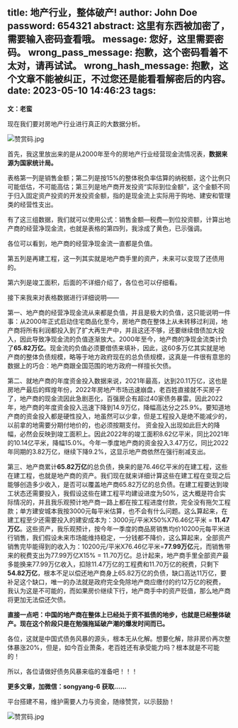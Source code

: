 title: 地产行业，整体破产!
author: John Doe
password: 654321
abstract: 这里有东西被加密了，需要输入密码查看哦。
message: 您好，这里需要密码。
wrong_pass_message: 抱歉，这个密码看着不太对，请再试试。
wrong_hash_message: 抱歉，这个文章不能被纠正，不过您还是能看看解密后的内容。
date: 2023-05-10 14:46:23
tags:
---
**文：老蛮**

现在我们要对房地产行业进行真正的大数据分析。<!--more-->

![赞赏码.jpg](/images/20230510001.png)

首先，我这里放出来的是从2000年至今的房地产行业经营现金流情况表，**数据来源为国家统计局。**

表格第一列是销售金额；第二列是按15%的整体税负率估算的纳税额，这个比例只可能低估，不可能高估；第三列是地产商开发投资“实际到位金额”，这个金额不同于归入固定资产投资的开发投资金额，指的是现金流上实际用于购地、建安和管理类的经营性支出。

有了这三组数据，我们就可以使用公式：销售金额—税费—到位投资额，计算出地产商的经营净现金流，也就是表格的第四列，我涂成了黄色，已示强调。

各位可以看到，地产商的经营净现金流一直都是负值。

第五列是再建工程，这一列其实就是地产商手里的资产，未来可以变现了还债用的。

第六列是竣工面积，后面的不详细介绍了，各位也可以仔细看。

接下来我来对表格数据进行详细说明——

第一、地产商的经营净现金流从来都是负值，并且是极大的负值，这只能说明一件事：从2000年正式启动住宅商品化至今，房地产商在整体上从未转移过利润，地产商将所有利润都投入到了扩大再生产中，并且这还不够，还要继续借债加大投入，因此导致净现金流的负值逐渐放大。2000年至今，地产商的净现金流类计负了**65.82万亿**。现金流的负值必须要借债来填补，因此，这60多万亿其实就是地产商的整体负债规模，略等于地方政府现在的总负债规模，这真是一件很有意思的数据上的巧合：地产商跟全国范围的地方政府一样擅长欠债。

第二、就地产商的年度资金投入数据来说，2021年最高，达到20.11万亿，这也是房地产最后的辉煌年份，2022年房地产市场迅速崩盘，老百姓直接就不买房子了，地产商的现金流因此急剧恶化，百强房企有超过40家债务暴雷。因此2022年，地产商的年度资金投入迅速下降到14.9万亿，降幅高达分之25.9%。要知道地产商的资金投入都是硬性投入，地虽然可以少拿，但是工程投入是绝不能减少的，以前拿的地需要分期付地价的，也必须按期支付。 资金投入出现如此巨大的降幅，必然会反映到竣工面积上。因此2022年的竣工面积8.62亿平米，同比2021年的10.14亿平米，降幅15.0%。今年一季度地产商的资金投入3.47万亿，同比2022年同期的3.82万亿，继续下降9.2%，这显示地产商依然在强行削减支出。

第三、地产商累计**65.82万亿**的总负债，换来的是76.46亿平米的在建工程，这些在建工程，也就是地产商的资产。我们现在就来详细计算这些在建工程在变现之后能够创造多少收入，是否可以覆盖地产商65.82万亿的总负债。在建工程要达到竣工状态还需要投入，我假设这些在建工程平均建设进度为50%，这大概是符合实际情况的，并且我乐观预计地产商一路上都在按工程进度付款，完全没有拖欠工程款；单方建安城本我按3000元每平米估算，也不会有什么问题。这么算起来，在建工程至少还需要投入的建安成本为：3000元/平米X50%X76.46亿平米 = **11.47万亿**。这些资产，我乐观预计，按今年一季度的商品房销售均价10200元每平米进行销售，我们假设未来市场能维持稳定，一分钱都不降价，这么算起来，全部资产销售完毕能得到的收入为：10200元/平米X76.46亿平米=**77.99万亿**元，而销售带来的税费支出为77.99万亿X15% = 11.70万亿。总计起来，地产商手里全部资产最多能换来77.99万亿收入，扣除11.47万亿的工程费和11.70万亿的税费，只剩下**54.82万亿**，根本不足以偿还地产商身上65.82万亿的负债，缺口高达11万亿，要补足这个缺口，唯一的办法就是政府完全免除地产商应缴付的约12万亿的税费，我认为这是不可能的，而如果房价继续下行，地产商手中的资产贬值，那么地产商将更加无法偿还欠债。

**直接一点吧：中国的地产商在整体上已经处于资不抵债的地步，也就是已经整体破产。现在这个阶段只是在勉强拖延破产潮的爆发时间而已。**

各位，这就是中国式债务风暴的源头，根本无从化解。想要化解，除非房价再次整体暴涨20%，但是，如今百业萧条，老百姓还有承受能力吗？根本就是不可能的！

所以，各位请做好债务风暴来临的准备吧！！！

 **更多文章，加微信：songyang-6 获取......**

 平台搭建不易，维护需要人力与资金，随缘赞赏，以示鼓励！

![赞赏码.jpg](/images/zanshang.jpg)
